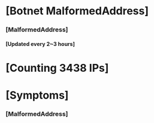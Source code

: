 # [Botnet MalformedAddress]
### [MalformedAddress]
#### [Updated every 2~3 hours]

# [Counting 3438 IPs]

# [Symptoms] 
###   [MalformedAddress]
